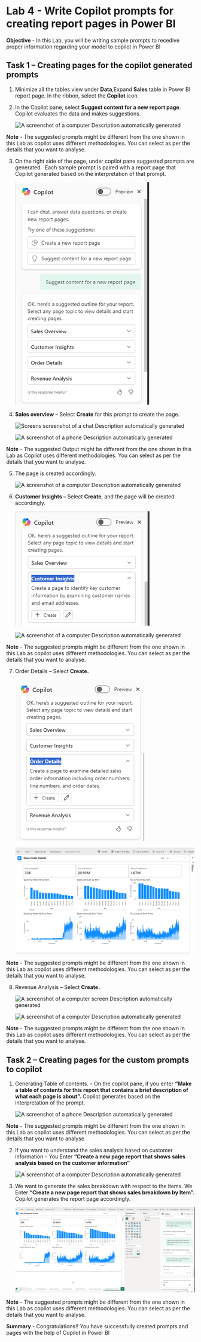 # Lab 4 - Write Copilot prompts for creating report pages in Power BI

**Objective** - In this Lab, you will be writing sample prompts to recedive proper information regarding your model to copilot in Power BI 


## Task 1 – Creating pages for the copilot generated prompts 

1.  Minimize all the tables view under **Data**,Expand **Sales** table in Power BI report page. In the ribbon, select the **Copilot** icon.


2.  In the Copilot pane, select **Suggest content for a new report
    page**. Copilot evaluates the data and makes suggestions.

    ![A screenshot of a computer Description automatically
generated](./media/media4/image8.png)

**Note** - The suggested prompts might be different from the one shown in this Lab as copilot uses different methodologies. You can select as per the details that you want to analyse.


3.  On the right side of the page, under copilot pane suggested prompts
    are generated.  Each sample prompt is paired with a report page that
    Copilot generated based on the interpretation of that prompt.

    ![](./media/media4/image9.png)

4.  **Sales overview** – Select **Create** for this prompt to create the
    page.

    ![Screens screenshot of a chat Description automatically
generated](./media/media4/image10.png)

    ![A screenshot of a phone Description automatically
generated](./media/media4/image11.png)

**Note** - The suggested Output might be different from the one shown in this Lab as Copilot uses different methodologies. You can select as per the details that you want to analyse.

5.  The page is created accordingly.

    ![A screenshot of a computer Description automatically
generated](./media/media4/image12.png)

6.  **Customer Insights –** Select **Create**, and the page will be
    created accordingly.


    ![](./media/media4/image13.png)

    ![A screenshot of a computer Description automatically
generated](./media/media4/image14.png)

**Note** - The suggested prompts might be different from the one shown in this Lab as copilot uses different methodologies. You can select as per the details that you want to analyse.

7.  Order Details – Select **Create.**

    ![](./media/media4/image15.png)

    ![](./media/media4/image16.png)

**Note** - The suggested prompts might be different from the one shown in this Lab as copilot uses different methodologies. You can select as per the details that you want to analyse.

8.  Revenue Analysis – Select **Create.**

    ![A screenshot of a computer screen Description automatically
generated](./media/media4/image17.png)

    ![A screenshot of a computer Description automatically
generated](./media/media4/image18.png)

**Note** - The suggested prompts might be different from the one shown in this Lab as copilot uses different methodologies. You can select as per the details that you want to analyse.

## Task 2 – Creating pages for the custom prompts to copilot

1.  Generating Table of contents. – On the copilot pane, if you enter
    **“Make a table of contents for this report that contains a brief
    description of what each page is about”.** Copilot generates based
    on the interpretation of the prompt.

    ![A screenshot of a phone Description automatically
generated](./media/media4/image19.png)

**Note** - The suggested prompts might be different from the one shown in this Lab as copilot uses different methodologies. You can select as per the details that you want to analyse.


2.  If you want to understand the sales analysis based on customer
    information – You Enter **“Create a new page report that shows sales
    analysis based on the customer information”**

    ![A screenshot of a computer Description automatically
generated](./media/media4/image20.png)

3.  We want to generate the sales breakdown with respect to the items.
    We Enter **“Create a new page report that shows sales breakdown by
    Item”.** Copilot generates the report page accordingly.

    ![](./media/media4/image21.png)

**Note** - The suggested prompts might be different from the one shown in this Lab as copilot uses different methodologies. You can select as per the details that you want to analyse.


**Summary** - Congratulations!!  You have successfully created prompts and pages with the help of Copilot in Power BI